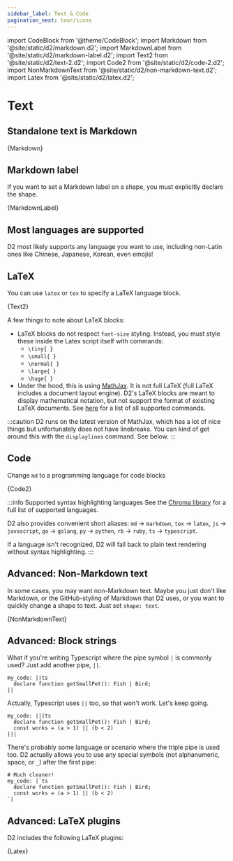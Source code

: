 ```yaml
---
sidebar_label: Text & Code
pagination_next: tour/icons
---
```

import CodeBlock from '@theme/CodeBlock';
import Markdown from '@site/static/d2/markdown.d2';
import MarkdownLabel from '@site/static/d2/markdown-label.d2';
import Text2 from '@site/static/d2/text-2.d2';
import Code2 from '@site/static/d2/code-2.d2';
import NonMarkdownText from '@site/static/d2/non-markdown-text.d2';
import Latex from '@site/static/d2/latex.d2';

# Text

## Standalone text is Markdown

<CodeBlock className="language-d2">
    {Markdown}
</CodeBlock>

<div style={{width: 300, margin: "0 auto"}} className="embedSVG" dangerouslySetInnerHTML={{__html: require('@site/static/img/generated/markdown.svg2')}}></div>

## Markdown label

If you want to set a Markdown label on a shape, you must explicitly declare the shape.

<CodeBlock className="language-d2">
    {MarkdownLabel}
</CodeBlock>

<div style={{width: 300, margin: "0 auto"}} className="embedSVG" dangerouslySetInnerHTML={{__html: require('@site/static/img/generated/markdown-label.svg2')}}></div>

## Most languages are supported

D2 most likely supports any language you want to use, including non-Latin ones like
Chinese, Japanese, Korean, even emojis!

<div className="embedSVG" dangerouslySetInnerHTML={{__html: require('@site/static/img/generated/unicode.svg2')}}></div>

## LaTeX

You can use `latex` or `tex` to specify a LaTeX language block.

<CodeBlock className="language-d2">
    {Text2}
</CodeBlock>

<div className="embedSVG" dangerouslySetInnerHTML={{__html: require('@site/static/img/generated/text-2.svg2')}}></div>

A few things to note about LaTeX blocks:

- LaTeX blocks do not respect `font-size` styling. Instead, you must style these inside
  the Latex script itself with commands:
  - `\tiny{ }`
  - `\small{ }`
  - `\normal{ }`
  - `\large{ }`
  - `\huge{ }`
- Under the hood, this is using [MathJax](https://www.mathjax.org/). It is not full LaTeX
  (full LaTeX includes a document layout engine). D2's LaTeX blocks are meant to display
  mathematical notation, but not support the format of existing LaTeX documents. See
  [here](https://docs.mathjax.org/en/latest/input/tex/macros/index.html) for a list of all
  supported commands.

:::caution
D2 runs on the latest version of MathJax, which has a lot of nice things but unfortunately
does not have linebreaks. You can kind of get around this with the `displaylines` command.
See below.
:::

## Code

Change `md` to a programming language for code blocks

<CodeBlock className="language-d2">
    {Code2}
</CodeBlock>

<div className="embedSVG" dangerouslySetInnerHTML={{__html: require('@site/static/img/generated/code-2.svg2')}}></div>

:::info Supported syntax highlighting languages
See the [Chroma library](https://github.com/alecthomas/chroma?tab=readme-ov-file#supported-languages) for a full list of supported languages.

D2 also provides convenient short aliases: `md` → `markdown`, `tex` → `latex`, `js` → `javascript`, `go` → `golang`, `py` → `python`, `rb` → `ruby`, `ts` → `typescript`.

If a language isn't recognized, D2 will fall back to plain text rendering without syntax highlighting.
:::

## Advanced: Non-Markdown text

In some cases, you may want non-Markdown text. Maybe you just don't like Markdown, or the
GitHub-styling of Markdown that D2 uses, or you want to quickly change a shape to text.
Just set `shape: text`.

<CodeBlock className="language-d2">
    {NonMarkdownText}
</CodeBlock>

<div className="embedSVG" dangerouslySetInnerHTML={{__html: require('@site/static/img/generated/non-markdown-text.svg2')}}></div>

## Advanced: Block strings

What if you're writing Typescript where the pipe symbol `|` is commonly used? Just add
another pipe, `||`.

```d2
my_code: ||ts
  declare function getSmallPet(): Fish | Bird;
||
```

Actually, Typescript uses `||` too, so that won't work. Let's keep going.

```d2
my_code: |||ts
  declare function getSmallPet(): Fish | Bird;
  const works = (a > 1) || (b < 2)
|||
```

There's probably some language or scenario where the triple pipe is used too. D2 actually
allows you to use any special symbols (not alphanumeric, space, or `_`) after the first pipe:

```d2
# Much cleaner!
my_code: |`ts
  declare function getSmallPet(): Fish | Bird;
  const works = (a > 1) || (b < 2)
`|
```

## Advanced: LaTeX plugins

D2 includes the following LaTeX plugins:

<CodeBlock className="language-d2">
    {Latex}
</CodeBlock>

<div className="embedSVG" dangerouslySetInnerHTML={{__html: require('@site/static/img/generated/latex.svg2')}}></div>
